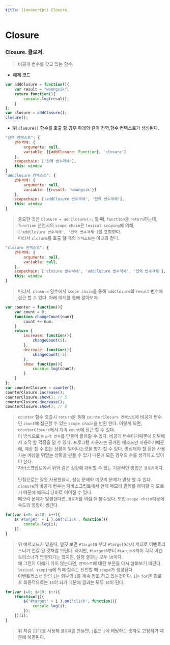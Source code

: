 ```yaml
---
title: (javascript) Closure.
---
```


Closure
===

### Closure. 클로저. 

> 비공개 변수를 갖고 있는 함수.

* 예제 코드
```javascript
var addClosure = function(){
    var result = "woongsik";
    return function(){
        console.log(result);
    }
};
var closure = addClosure();
closure();
```

* 위 `closure()` 함수를 호출 할 경우 아래와 같이 전역,함수 컨텍스트가 생성된다.
```javascript
"전역 컨텍스트": {
    변수객체: {
        arguments: null,
        variable: [{addClosure: Function}, 'closure']
    },
    scopechain: ['전역 변수객체'],
    this: window
}
"addClosure 컨텍스트": {
    변수객체: {
        arguments: null,
        variable: [{result: 'woongsik'}]
    },
    scopechain: ['addClosure 변수객체', '전역 변수객체'],
    this: window
}
```

>중요한 것은 `closure = addClosure();` 할 때, `function`을 `return`하는데,<br/>
`function` 선언시의 `scope chain`은 `lexical scoping`에 의해,<br/>
`['addClosure 변수객체', '전역 변수객체']`를 포함한다.<br/>
따라서 `closure`를 호출 할 때의 `컨텍스트`는 아래와 같다.

```javascript
"closure 컨텍스트": {
    변수객체: {
        arguments: null,
        variable: null,
    },
    scopechain: ['closure 변수객체', 'addClosure 변수객체', '전역 변수객체'],
    this: window
}
```
> 따라서, `closure` 함수에서 `scope chain`을 통해 `addClosure`의 `result` 변수에 접근 할 수 있다. 아래 예제를 통해 알아보자.

```javascript
var counter = function(){
    var count = 0;
    function changeCount(num){
        count += num;
    }
    return {
        increase: function(){
            changeCount(5);
        },
        decrease: function(){
            changeCount(-5);
        },
        show: function(){
            console.log(count);
        }
    }
};
var counterClosure = counter();
counterClosure.increase();
counterClosure.show(); // 5
counterClosure.decrease();
counterClosure.show(); // 0
```

> `counter` 함수 호출시 `return`을 통해 `counterClosure 컨텍스트`에 비공개 변수인 `count`에 접근할 수 있는 `scope chain`을 반환 한다. 이렇게 되면, `counterClosure`에서 계속 `count`에 접근 할 수 있다.<br/>
이 방식으로 `비공개 변수`를 만들어 활용할 수 있다. 비공개 변수이기때문에 외부에서 조작 할 걱정을 덜 수 있다. 프로그램 사용자는 공개한 메소드만 사용하기때문에, 예상 할 수 없는 상황이 일어나는것을 방지 할 수 있다. 명심해야 할 점은 사용자는 예상을 뒤엎는 상황을 만들 수 있기 때문에 모든 경우의 수를 생각하고 있어야 한다.<br/>
자바스크립트에서 위와 같은 상황에 대비할 수 있는 기본적인 방법은 `클로저`이다.<br/><br/>
단점으로는 잘못 사용했을시, 성능 문제와 메모리 문제가 발생 할 수 있다.<br/>
`closure`의 비공개 변수는 자바스크립트에서 언제 메모리 관리를 해야할 지 모르기 때문에 메모리 낭비로 이어질 수 있다.<br/>
메모리 문제가 발생한다면, `클로저`를 의심 해 볼수있다. 또한 `scope chain`때문에 속도의 영향이 생긴다.

```javascript
for(var i=0; i<10; i++){
    $('#target' + i ).on('click', function(){
        console.log(i);
    });
}
```

> 위 예제코드가 있을때, 얼핏 보면 `#target0` 부터 `#target9`까지 제대로 이벤트리스너가 연결 된 것처럼 보인다. 하지만, `#target0`부터 `#target9`까지 각각 이벤트리스너가 연결되기는 했지만, 실행 결과는 모두 `10`이다.<br/>
왜 그런지 이해가 가지 않는다면, `컨텍스트`에 대한 부분을 다시 살펴보기 바란다.<br/>
`lexical scoping`에 의해 함수는 선언할 때 `scope`가 생성된다.<br/>
이벤트리스너 안의 `i`는 외부의 `i`를 계속 참조 하고 있는것이다. `i`는 `for`문 종료 후 최종적으로는 `10`이 되기 때문에 결과는 모두 `10`이 된다.

```javascript
for(var i=0; i<10; i++){
    (function(j){
        $('#target' + i ).on('click', function(){
            console.log(i);
        });
    })(i);
}
```

> 위 처럼 `IIFE`를 사용해 `클로저`를 만들면, `j`값은 `i`에 해당하는 숫자로 고정되기 때문에 해결된다.